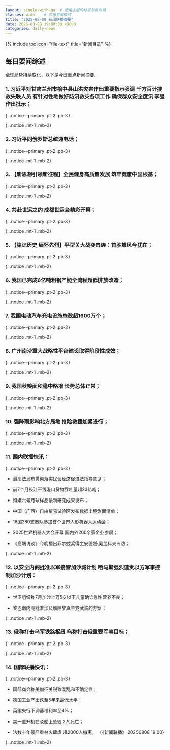 ```yaml
---
layout: single-with-ga  # 使用主题的标准单页布局
classes: wide    # 启用宽屏模式
title: "2025-08-08 新闻联播摘要"
date: 2025-08-08 19:00:00 +0800
categories: daily-news
---
```


{% include toc icon="file-text" title="新闻目录" %}
   
## 每日要闻综述

全球局势持续变化，以下是今日重点新闻摘要...

### 1. 习近平对甘肃兰州市榆中县山洪灾害作出重要指示强调 千方百计搜救失联人员 有针对性地做好防汛救灾各项工作 确保群众安全度汛 李强作出批示； 

{: .notice--primary .pt-2 .pb-3}

{: .notice .mt-1 .mb-2}

### 2. 习近平同俄罗斯总统通电话； 

{: .notice--primary .pt-2 .pb-3}

{: .notice .mt-1 .mb-2}

### 3. 【新思想引领新征程】全民健身高质量发展 筑牢健康中国根基； 

{: .notice--primary .pt-2 .pb-3}

{: .notice .mt-1 .mb-2}

### 4. 共赴世运之约 成都世运会精彩开幕； 

{: .notice--primary .pt-2 .pb-3}

{: .notice .mt-1 .mb-2}

### 5. 【铭记历史 缅怀先烈】平型关大战突击连：首胜雄风今犹在； 

{: .notice--primary .pt-2 .pb-3}

{: .notice .mt-1 .mb-2}

### 6. 我国已完成6亿吨粗钢产能全流程超低排放改造； 

{: .notice--primary .pt-2 .pb-3}

{: .notice .mt-1 .mb-2}

### 7. 我国电动汽车充电设施总数超1600万个； 

{: .notice--primary .pt-2 .pb-3}

{: .notice .mt-1 .mb-2}

### 8. 广州南沙重大战略性平台建设取得阶段性成效； 

{: .notice--primary .pt-2 .pb-3}

{: .notice .mt-1 .mb-2}

### 9. 我国秋粮面积稳中略增 长势总体正常； 

{: .notice--primary .pt-2 .pb-3}

{: .notice .mt-1 .mb-2}

### 10. 强降雨影响北方局地 抢险救援加紧进行； 

{: .notice--primary .pt-2 .pb-3}

{: .notice .mt-1 .mb-2}

### 11. 国内联播快讯： 

{: .notice--primary .pt-2 .pb-3}

- 最高法发布贯彻落实民营经济促进法指导意见；

- 前7个月长江干线港口货物吞吐量超23亿吨；

- 嫦娥六号月球样品最新研究成果发布；

- 中国（广西）自由贸易试验区发布数据出境负面清单；

- 16国280支赛队参加首个世界人形机器人运动会；

- 2025世界机器人大会开幕 国内外200余家企业参展；

- 《高端访谈》今晚播出菲尔兹奖得主安德烈·奥昆科夫专访；

{: .notice .mt-1 .mb-2}

### 12. 以安全内阁批准以军接管加沙城计划 哈马斯强烈谴责以方军事控制加沙计划： 

{: .notice--primary .pt-2 .pb-3}

- 世卫组织称7月加沙上万5岁以下儿童确诊急性营养不良；

- 黎巴嫩内阁批准涉及解除黎真主党武装的方案；

{: .notice .mt-1 .mb-2}

### 13. 俄称打击乌军铁路枢纽 乌称打击俄重要军事目标； 

{: .notice--primary .pt-2 .pb-3}

{: .notice .mt-1 .mb-2}

### 14. 国际联播快讯： 

{: .notice--primary .pt-2 .pb-3}

- 国际商会称美加征关税致混乱和不确定性；

- 德国工业产出跌至5年来最低水平；

- 英国央行下调基准利率至4%；

- 美一直升机在驳船上坠毁 2人死亡；

- 法数十年最严重林火肆虐 超2000人撤离。 （《新闻联播》 20250808 19:00）

{: .notice .mt-1 .mb-2}